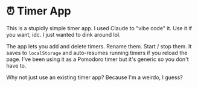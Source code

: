 # ⏰ Timer App

This is a stupidly simple timer app. I used Claude to "vibe code" it. Use it if you want, idc. I just wanted to dink around lol.

The app lets you add and delete timers. Rename them. Start / stop them. It saves to `localStorage` and auto-resumes running timers if you reload the page. I've been using it as a Pomodoro timer but it's generic so you don't have to.

Why not just use an existing timer app? Because I'm a weirdo, I guess?

